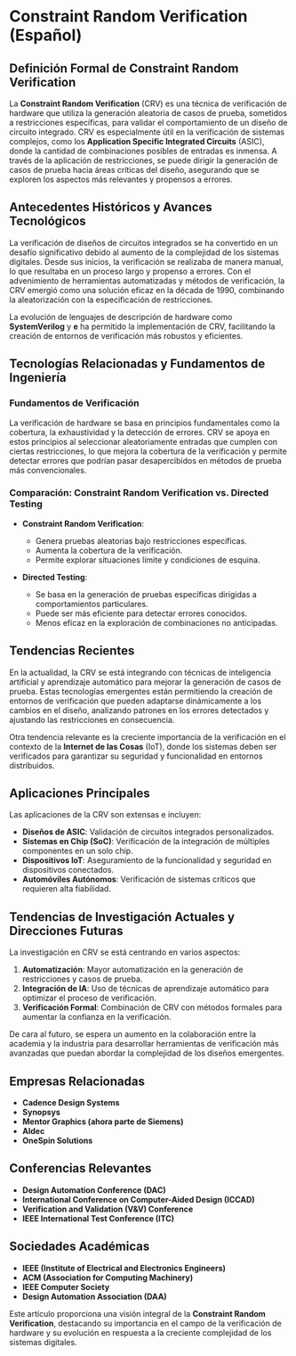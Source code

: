 # Constraint Random Verification (Español)

## Definición Formal de Constraint Random Verification

La **Constraint Random Verification** (CRV) es una técnica de verificación de hardware que utiliza la generación aleatoria de casos de prueba, sometidos a restricciones específicas, para validar el comportamiento de un diseño de circuito integrado. CRV es especialmente útil en la verificación de sistemas complejos, como los **Application Specific Integrated Circuits** (ASIC), donde la cantidad de combinaciones posibles de entradas es inmensa. A través de la aplicación de restricciones, se puede dirigir la generación de casos de prueba hacia áreas críticas del diseño, asegurando que se exploren los aspectos más relevantes y propensos a errores.

## Antecedentes Históricos y Avances Tecnológicos

La verificación de diseños de circuitos integrados se ha convertido en un desafío significativo debido al aumento de la complejidad de los sistemas digitales. Desde sus inicios, la verificación se realizaba de manera manual, lo que resultaba en un proceso largo y propenso a errores. Con el advenimiento de herramientas automatizadas y métodos de verificación, la CRV emergió como una solución eficaz en la década de 1990, combinando la aleatorización con la especificación de restricciones.

La evolución de lenguajes de descripción de hardware como **SystemVerilog** y **e** ha permitido la implementación de CRV, facilitando la creación de entornos de verificación más robustos y eficientes.

## Tecnologías Relacionadas y Fundamentos de Ingeniería

### Fundamentos de Verificación

La verificación de hardware se basa en principios fundamentales como la cobertura, la exhaustividad y la detección de errores. CRV se apoya en estos principios al seleccionar aleatoriamente entradas que cumplen con ciertas restricciones, lo que mejora la cobertura de la verificación y permite detectar errores que podrían pasar desapercibidos en métodos de prueba más convencionales.

### Comparación: Constraint Random Verification vs. Directed Testing

- **Constraint Random Verification**:
  - Genera pruebas aleatorias bajo restricciones específicas.
  - Aumenta la cobertura de la verificación.
  - Permite explorar situaciones límite y condiciones de esquina.

- **Directed Testing**:
  - Se basa en la generación de pruebas específicas dirigidas a comportamientos particulares.
  - Puede ser más eficiente para detectar errores conocidos.
  - Menos eficaz en la exploración de combinaciones no anticipadas.

## Tendencias Recientes

En la actualidad, la CRV se está integrando con técnicas de inteligencia artificial y aprendizaje automático para mejorar la generación de casos de prueba. Estas tecnologías emergentes están permitiendo la creación de entornos de verificación que pueden adaptarse dinámicamente a los cambios en el diseño, analizando patrones en los errores detectados y ajustando las restricciones en consecuencia.

Otra tendencia relevante es la creciente importancia de la verificación en el contexto de la **Internet de las Cosas** (IoT), donde los sistemas deben ser verificados para garantizar su seguridad y funcionalidad en entornos distribuidos.

## Aplicaciones Principales

Las aplicaciones de la CRV son extensas e incluyen:

- **Diseños de ASIC**: Validación de circuitos integrados personalizados.
- **Sistemas en Chip (SoC)**: Verificación de la integración de múltiples componentes en un solo chip.
- **Dispositivos IoT**: Aseguramiento de la funcionalidad y seguridad en dispositivos conectados.
- **Automóviles Autónomos**: Verificación de sistemas críticos que requieren alta fiabilidad.

## Tendencias de Investigación Actuales y Direcciones Futuras

La investigación en CRV se está centrando en varios aspectos:

1. **Automatización**: Mayor automatización en la generación de restricciones y casos de prueba.
2. **Integración de IA**: Uso de técnicas de aprendizaje automático para optimizar el proceso de verificación.
3. **Verificación Formal**: Combinación de CRV con métodos formales para aumentar la confianza en la verificación.

De cara al futuro, se espera un aumento en la colaboración entre la academia y la industria para desarrollar herramientas de verificación más avanzadas que puedan abordar la complejidad de los diseños emergentes.

## Empresas Relacionadas

- **Cadence Design Systems**
- **Synopsys**
- **Mentor Graphics (ahora parte de Siemens)**
- **Aldec**
- **OneSpin Solutions**

## Conferencias Relevantes

- **Design Automation Conference (DAC)**
- **International Conference on Computer-Aided Design (ICCAD)**
- **Verification and Validation (V&V) Conference**
- **IEEE International Test Conference (ITC)**

## Sociedades Académicas

- **IEEE (Institute of Electrical and Electronics Engineers)**
- **ACM (Association for Computing Machinery)**
- **IEEE Computer Society**
- **Design Automation Association (DAA)**

Este artículo proporciona una visión integral de la **Constraint Random Verification**, destacando su importancia en el campo de la verificación de hardware y su evolución en respuesta a la creciente complejidad de los sistemas digitales.
